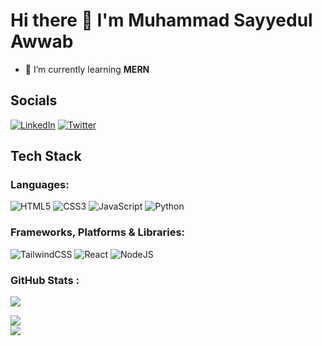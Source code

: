 # Hi there 👋 I'm Muhammad Sayyedul Awwab

- 🌱 I’m currently learning **MERN**

## Socials

[![LinkedIn](https://img.shields.io/badge/LinkedIn-%230077B5.svg?logo=linkedin&logoColor=white)](https://linkedin.com/in/sayyedulawwab) [![Twitter](https://img.shields.io/badge/Twitter-%231DA1F2.svg?logo=Twitter&logoColor=white)](https://twitter.com/sayyedulawwab)

## Tech Stack

### Languages:

![HTML5](https://img.shields.io/badge/html5-%23E34F26.svg?style=for-the-badge&logo=html5&logoColor=white) ![CSS3](https://img.shields.io/badge/css3-%231572B6.svg?style=for-the-badge&logo=css3&logoColor=white) ![JavaScript](https://img.shields.io/badge/javascript-%23323330.svg?style=for-the-badge&logo=javascript&logoColor=%23F7DF1E) ![Python](https://img.shields.io/badge/python-3670A0?style=for-the-badge&logo=python&logoColor=ffdd54)

### Frameworks, Platforms & Libraries:

![TailwindCSS](https://img.shields.io/badge/tailwindcss-%2338B2AC.svg?style=for-the-badge&logo=tailwind-css&logoColor=white) ![React](https://img.shields.io/badge/react-%2320232a.svg?style=for-the-badge&logo=react&logoColor=%2361DAFB) ![NodeJS](https://img.shields.io/badge/node.js-6DA55F?style=for-the-badge&logo=node.js&logoColor=white)

### GitHub Stats :

![](https://github-readme-stats-sigma-five.vercel.app/api?username=sayyedulawwab&theme=default&hide_border=true&include_all_commits=false&count_private=false)<br/>

![](https://github-readme-streak-stats.herokuapp.com/?user=sayyedulawwab&theme=default&hide_border=true)<br/>
![](https://github-readme-stats-sigma-five.vercel.app/api/top-langs/?username=sayyedulawwab&theme=default&hide_border=true&include_all_commits=false&count_private=false&layout=compact&hide=hack,c,c%2B%2B,php)

<!--
**sayyedulawwab/sayyedulawwab** is a ✨ _special_ ✨ repository because its `README.md` (this file) appears on your GitHub profile.

Here are some ideas to get you started:

- 🔭 I’m currently working on ...
- 🌱 I’m currently learning ...
- 👯 I’m looking to collaborate on ...
- 🤔 I’m looking for help with ...
- 💬 Ask me about ...
- 📫 How to reach me: ...
- 😄 Pronouns: ...
- ⚡ Fun fact: ...
-->
